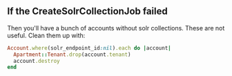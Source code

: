 ## If the CreateSolrCollectionJob failed
Then you'll have a bunch of accounts without solr collections. These are not useful. Clean them up with:
```ruby
Account.where(solr_endpoint_id:nil).each do |account|
  Apartment::Tenant.drop(account.tenant)
  account.destroy
end
```